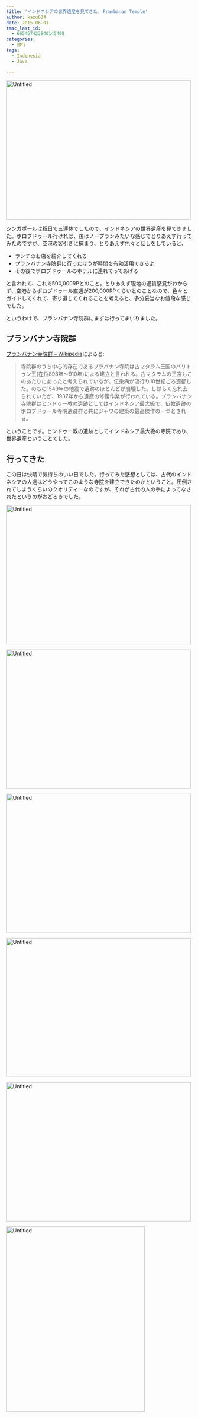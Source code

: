 ```yaml
---
title: 'インドネシアの世界遺産を見てきた: Prambanan Temple'
author: kazu634
date: 2015-06-01
tmac_last_id:
  - 665467423840145408
categories:
  - 旅行
tags:
  - Indonesia
  - Java

---
```

<a href="https://www.flickr.com/photos/42332031@N02/18306403106" onclick="__gaTracker('send', 'event', 'outbound-article', 'https://www.flickr.com/photos/42332031@N02/18306403106', '');" title="Untitled by Kazuhiro MUSASHI, on Flickr"><img class=" aligncenter" src="https://c1.staticflickr.com/1/373/18306403106_4718440bf4.jpg" alt="Untitled" width="500" height="375" /></a>

シンガポールは祝日で三連休でしたので、インドネシアの世界遺産を見てきました。ボロブドゥール行ければ、後はノープランみたいな感じでとりあえず行ってみたのですが、空港の客引きに捕まり、とりあえず色々と話しをしていると、

  * ランチのお店を紹介してくれる
  * プランバナン寺院群に行ったほうが時間を有効活用できるよ
  * その後でボロブドゥールのホテルに連れてってあげる

と言われて、これで500,000RPとのこと。とりあえず現地の通貨感覚がわからず、空港からボロブドゥール直通が200,000RPくらいとのことなので、色々とガイドしてくれて、寄り道してくれることを考えると、多分妥当なお値段な感じでした。

というわけで、プランバナン寺院群にまずは行ってまいりました。

## プランバナン寺院群

<a href="http://ja.wikipedia.org/wiki/%E3%83%97%E3%83%A9%E3%83%B3%E3%83%90%E3%83%8A%E3%83%B3%E5%AF%BA%E9%99%A2%E7%BE%A4" onclick="__gaTracker('send', 'event', 'outbound-article', 'http://ja.wikipedia.org/wiki/%E3%83%97%E3%83%A9%E3%83%B3%E3%83%90%E3%83%8A%E3%83%B3%E5%AF%BA%E9%99%A2%E7%BE%A4', 'プランバナン寺院群 &#8211; Wikipedia');">プランバナン寺院群 &#8211; Wikipedia</a>によると:

> 寺院群のうち中心的存在であるプラバナン寺院は古マタラム王国のバリトゥン王(在位898年～910年)による建立と言われる。古マタラムの王宮もこのあたりにあったと考えられているが、伝染病が流行り10世紀ごろ遷都した。のちの1549年の地震で遺跡のほとんどが崩壊した。しばらく忘れ去られていたが、1937年から遺産の修復作業が行われている。プランバナン寺院群はヒンドゥー教の遺跡としてはインドネシア最大級で、仏教遺跡のボロブドゥール寺院遺跡群と共にジャワの建築の最高傑作の一つとされる。

ということです。ヒンドゥー教の遺跡としてインドネシア最大級の寺院であり、世界遺産ということでした。

## 行ってきた

この日は快晴で気持ちのいい日でした。行ってみた感想としては、古代のインドネシアの人達はどうやってこのような寺院を建立できたのかということ。圧倒されてしまうくらいのクオリティーなのですが、それが古代の人の手によってなされたというのがおどろきでした。

<a href="https://www.flickr.com/photos/42332031@N02/18332675415" onclick="__gaTracker('send', 'event', 'outbound-article', 'https://www.flickr.com/photos/42332031@N02/18332675415', '');" title="Untitled by Kazuhiro MUSASHI, on Flickr"><img class=" aligncenter" src="https://c4.staticflickr.com/8/7762/18332675415_069844efd5.jpg" alt="Untitled" width="500" height="375" /></a>

<a href="https://www.flickr.com/photos/42332031@N02/18334194541" onclick="__gaTracker('send', 'event', 'outbound-article', 'https://www.flickr.com/photos/42332031@N02/18334194541', '');" title="Untitled by Kazuhiro MUSASHI, on Flickr"><img class=" aligncenter" src="https://c1.staticflickr.com/9/8814/18334194541_2564ce43d7.jpg" alt="Untitled" width="500" height="375" /></a>

<a href="https://www.flickr.com/photos/42332031@N02/17710125984" onclick="__gaTracker('send', 'event', 'outbound-article', 'https://www.flickr.com/photos/42332031@N02/17710125984', '');" title="Untitled by Kazuhiro MUSASHI, on Flickr"><img class=" aligncenter" src="https://c1.staticflickr.com/9/8760/17710125984_e7b3ee49c8.jpg" alt="Untitled" width="500" height="375" /></a>

<a href="https://www.flickr.com/photos/42332031@N02/18144926628" onclick="__gaTracker('send', 'event', 'outbound-article', 'https://www.flickr.com/photos/42332031@N02/18144926628', '');" title="Untitled by Kazuhiro MUSASHI, on Flickr"><img class=" aligncenter" src="https://c4.staticflickr.com/8/7737/18144926628_a2140c0126.jpg" alt="Untitled" width="500" height="375" /></a>

<a href="https://www.flickr.com/photos/42332031@N02/18306351436" onclick="__gaTracker('send', 'event', 'outbound-article', 'https://www.flickr.com/photos/42332031@N02/18306351436', '');" title="Untitled by Kazuhiro MUSASHI, on Flickr"><img class=" aligncenter" src="https://c1.staticflickr.com/1/561/18306351436_518cbe7f18.jpg" alt="Untitled" width="500" height="375" /></a>

<a href="https://www.flickr.com/photos/42332031@N02/18145092100" onclick="__gaTracker('send', 'event', 'outbound-article', 'https://www.flickr.com/photos/42332031@N02/18145092100', '');" title="Untitled by Kazuhiro MUSASHI, on Flickr"><img class=" aligncenter" src="https://c1.staticflickr.com/9/8802/18145092100_2fa9b328e8.jpg" alt="Untitled" width="375" height="500" /></a>
